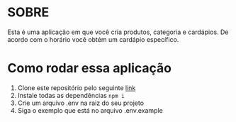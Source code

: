 # SOBRE 

Esta é uma aplicação em que você cria produtos, categoria e cardápios. De acordo com o horário você obtém um cardápio específico. 

# Como rodar essa aplicação

1. Clone este repositório pelo seguinte <a href="https://github.com/taisoliva/cardapio-api.git"> link </a>
2.  Instale todas as dependências 
```npm i ```
3. Crie um arquivo .env na raiz do seu projeto
4. Siga o exemplo que está no arquivo .env.example 
